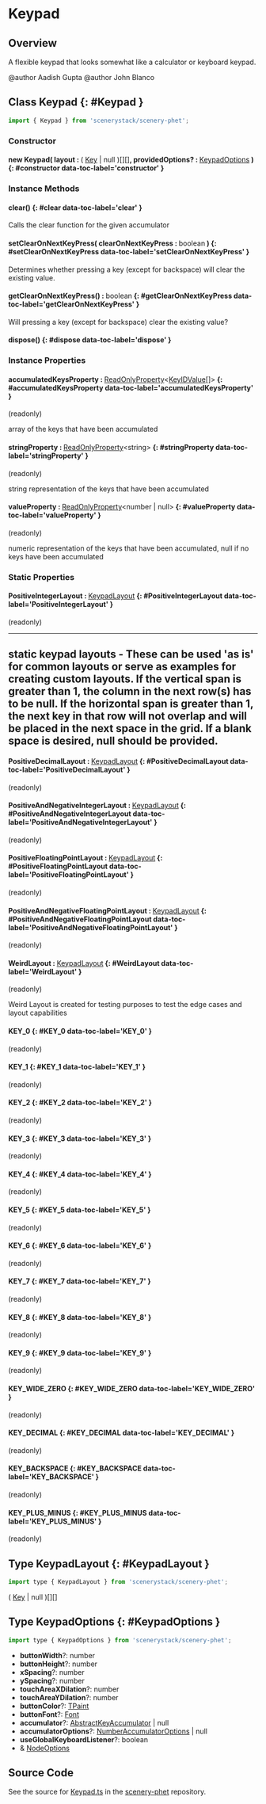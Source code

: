 # Keypad

## Overview

A flexible keypad that looks somewhat like a calculator or keyboard keypad.

@author Aadish Gupta
@author John Blanco

## Class Keypad {: #Keypad }


```js
import { Keypad } from 'scenerystack/scenery-phet';
```
### Constructor

#### new Keypad( layout : <span style="font-weight: 400;">( [Key](../scenery-phet/Key.md) | <span style="color: hsla(calc(var(--md-hue) + 180deg),80%,40%,1);">null</span> )[][]</span>, providedOptions? : <span style="font-weight: 400;">[KeypadOptions](../scenery-phet/Keypad.md#KeypadOptions)</span> ) {: #constructor data-toc-label='constructor' }

### Instance Methods

#### clear() {: #clear data-toc-label='clear' }

Calls the clear function for the given accumulator

#### setClearOnNextKeyPress( clearOnNextKeyPress : <span style="font-weight: 400;"><span style="color: hsla(calc(var(--md-hue) + 180deg),80%,40%,1);">boolean</span></span> ) {: #setClearOnNextKeyPress data-toc-label='setClearOnNextKeyPress' }

Determines whether pressing a key (except for backspace) will clear the existing value.

#### getClearOnNextKeyPress() : <span style="font-weight: 400;"><span style="color: hsla(calc(var(--md-hue) + 180deg),80%,40%,1);">boolean</span></span> {: #getClearOnNextKeyPress data-toc-label='getClearOnNextKeyPress' }

Will pressing a key (except for backspace) clear the existing value?

#### dispose() {: #dispose data-toc-label='dispose' }

### Instance Properties

#### accumulatedKeysProperty : <span style="font-weight: 400;">[ReadOnlyProperty](../axon/ReadOnlyProperty.md)&lt;[KeyIDValue](../scenery-phet/KeyID.md#KeyIDValue)[]&gt;</span> {: #accumulatedKeysProperty data-toc-label='accumulatedKeysProperty' }

(readonly)

array of the keys that have been accumulated

#### stringProperty : <span style="font-weight: 400;">[ReadOnlyProperty](../axon/ReadOnlyProperty.md)&lt;<span style="color: hsla(calc(var(--md-hue) + 180deg),80%,40%,1);">string</span>&gt;</span> {: #stringProperty data-toc-label='stringProperty' }

(readonly)

string representation of the keys that have been accumulated

#### valueProperty : <span style="font-weight: 400;">[ReadOnlyProperty](../axon/ReadOnlyProperty.md)&lt;<span style="color: hsla(calc(var(--md-hue) + 180deg),80%,40%,1);">number</span> | <span style="color: hsla(calc(var(--md-hue) + 180deg),80%,40%,1);">null</span>&gt;</span> {: #valueProperty data-toc-label='valueProperty' }

(readonly)

numeric representation of the keys that have been accumulated, null if no keys have been accumulated

### Static Properties

#### PositiveIntegerLayout : <span style="font-weight: 400;">[KeypadLayout](../scenery-phet/Keypad.md#KeypadLayout)</span> {: #PositiveIntegerLayout data-toc-label='PositiveIntegerLayout' }

(readonly)

------------------------------------------------------------------------------------------------------------------
static keypad layouts - These can be used 'as is' for common layouts or serve as examples for creating custom
layouts. If the vertical span is greater than 1, the column in the next row(s) has to be null.  If
the horizontal span is greater than 1, the next key in that row will not overlap and will be placed in the next
space in the grid. If a blank space is desired, null should be provided.
------------------------------------------------------------------------------------------------------------------

#### PositiveDecimalLayout : <span style="font-weight: 400;">[KeypadLayout](../scenery-phet/Keypad.md#KeypadLayout)</span> {: #PositiveDecimalLayout data-toc-label='PositiveDecimalLayout' }

(readonly)

#### PositiveAndNegativeIntegerLayout : <span style="font-weight: 400;">[KeypadLayout](../scenery-phet/Keypad.md#KeypadLayout)</span> {: #PositiveAndNegativeIntegerLayout data-toc-label='PositiveAndNegativeIntegerLayout' }

(readonly)

#### PositiveFloatingPointLayout : <span style="font-weight: 400;">[KeypadLayout](../scenery-phet/Keypad.md#KeypadLayout)</span> {: #PositiveFloatingPointLayout data-toc-label='PositiveFloatingPointLayout' }

(readonly)

#### PositiveAndNegativeFloatingPointLayout : <span style="font-weight: 400;">[KeypadLayout](../scenery-phet/Keypad.md#KeypadLayout)</span> {: #PositiveAndNegativeFloatingPointLayout data-toc-label='PositiveAndNegativeFloatingPointLayout' }

(readonly)

#### WeirdLayout : <span style="font-weight: 400;">[KeypadLayout](../scenery-phet/Keypad.md#KeypadLayout)</span> {: #WeirdLayout data-toc-label='WeirdLayout' }

(readonly)

Weird Layout is created for testing purposes to test the edge cases and layout capabilities

#### KEY_0 {: #KEY_0 data-toc-label='KEY_0' }

(readonly)

#### KEY_1 {: #KEY_1 data-toc-label='KEY_1' }

(readonly)

#### KEY_2 {: #KEY_2 data-toc-label='KEY_2' }

(readonly)

#### KEY_3 {: #KEY_3 data-toc-label='KEY_3' }

(readonly)

#### KEY_4 {: #KEY_4 data-toc-label='KEY_4' }

(readonly)

#### KEY_5 {: #KEY_5 data-toc-label='KEY_5' }

(readonly)

#### KEY_6 {: #KEY_6 data-toc-label='KEY_6' }

(readonly)

#### KEY_7 {: #KEY_7 data-toc-label='KEY_7' }

(readonly)

#### KEY_8 {: #KEY_8 data-toc-label='KEY_8' }

(readonly)

#### KEY_9 {: #KEY_9 data-toc-label='KEY_9' }

(readonly)

#### KEY_WIDE_ZERO {: #KEY_WIDE_ZERO data-toc-label='KEY_WIDE_ZERO' }

(readonly)

#### KEY_DECIMAL {: #KEY_DECIMAL data-toc-label='KEY_DECIMAL' }

(readonly)

#### KEY_BACKSPACE {: #KEY_BACKSPACE data-toc-label='KEY_BACKSPACE' }

(readonly)

#### KEY_PLUS_MINUS {: #KEY_PLUS_MINUS data-toc-label='KEY_PLUS_MINUS' }

(readonly)



## Type KeypadLayout {: #KeypadLayout }


```js
import type { KeypadLayout } from 'scenerystack/scenery-phet';
```


( [Key](../scenery-phet/Key.md) | <span style="color: hsla(calc(var(--md-hue) + 180deg),80%,40%,1);">null</span> )[][]



## Type KeypadOptions {: #KeypadOptions }


```js
import type { KeypadOptions } from 'scenerystack/scenery-phet';
```


- **buttonWidth**?: <span style="color: hsla(calc(var(--md-hue) + 180deg),80%,40%,1);">number</span>
- **buttonHeight**?: <span style="color: hsla(calc(var(--md-hue) + 180deg),80%,40%,1);">number</span>
- **xSpacing**?: <span style="color: hsla(calc(var(--md-hue) + 180deg),80%,40%,1);">number</span>
- **ySpacing**?: <span style="color: hsla(calc(var(--md-hue) + 180deg),80%,40%,1);">number</span>
- **touchAreaXDilation**?: <span style="color: hsla(calc(var(--md-hue) + 180deg),80%,40%,1);">number</span>
- **touchAreaYDilation**?: <span style="color: hsla(calc(var(--md-hue) + 180deg),80%,40%,1);">number</span>
- **buttonColor**?: [TPaint](../scenery/TPaint.md)
- **buttonFont**?: [Font](../scenery/Font.md)
- **accumulator**?: [AbstractKeyAccumulator](../scenery-phet/AbstractKeyAccumulator.md) | <span style="color: hsla(calc(var(--md-hue) + 180deg),80%,40%,1);">null</span>
- **accumulatorOptions**?: [NumberAccumulatorOptions](../scenery-phet/NumberAccumulator.md#NumberAccumulatorOptions) | <span style="color: hsla(calc(var(--md-hue) + 180deg),80%,40%,1);">null</span>
- **useGlobalKeyboardListener**?: <span style="color: hsla(calc(var(--md-hue) + 180deg),80%,40%,1);">boolean</span>
- &amp; [NodeOptions](../scenery/Node.md#NodeOptions)




## Source Code

See the source for [Keypad.ts](https://github.com/phetsims/scenery-phet/blob/main/js/keypad/Keypad.ts) in the [scenery-phet](https://github.com/phetsims/scenery-phet) repository.
